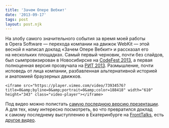 ```yaml
---
title: 'Зачем Опере Вебкит'
date: '2013-09-17'
tags: post
layout: post.njk
---
```


На злобу самого значительного события за время моей работы в Opera Software — перехода компании на движок WebKit — этой весной я написал доклад «Зачем Опере Вебкит» и рассказал его на нескольких площадках. Самый первый черновик, почти без слайдов, был сымпровизирован в Новосибирске на [CodeFest 2013](http://2013.codefest.ru/), а первая полноценная версия прозвучала на [РИТ 2013](http://ritconf.ru/). Размышление, почти исповедь от лица компании, разбавленная альтернативной историей и анатомией браузерных движков.

	<iframe src="https://player.vimeo.com/video/73934576?title=0&amp;byline=0&amp;portrait=0&amp;color=188418" width="610" height="343" class="video-player"></iframe>

Под видео можно полистать [самую последнюю версию презентации](/pres/opera-webkit/). А для тех, кому интересно посмотреть, во что превратился доклад к самому последнему выступлению в Екатеринбурге на [FrontTalks](http://fronttalks.ru/), есть [другое видео](http://video.yandex.ru/users/fronttalks/view/22/).
